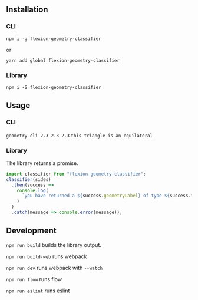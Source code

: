 ## Installation

### CLI

`npm i -g flexion-geometry-classifier`

or

`yarn add global flexion-geometry-classifier`

### Library

`npm i -S flexion-geometry-classifier`

## Usage

### CLI

`geometry-cli 2.3 2.3 2.3`
`this triangle is an equilateral`

### Library

The library returns a promise.

```js
import classifier from "flexion-geometry-classifier";
classifier(sides)
  .then(success =>
    console.log(
      `you have returned a ${success.geometryLabel} of type ${success.type}`
    )
  )
  .catch(message => console.error(message));
```

## Development

`npm run build` builds the library output.

`npm run build-web` runs webpack

`npm run dev` runs webpack with `--watch`

`npm run flow` runs flow

`npm run eslint` runs eslint
